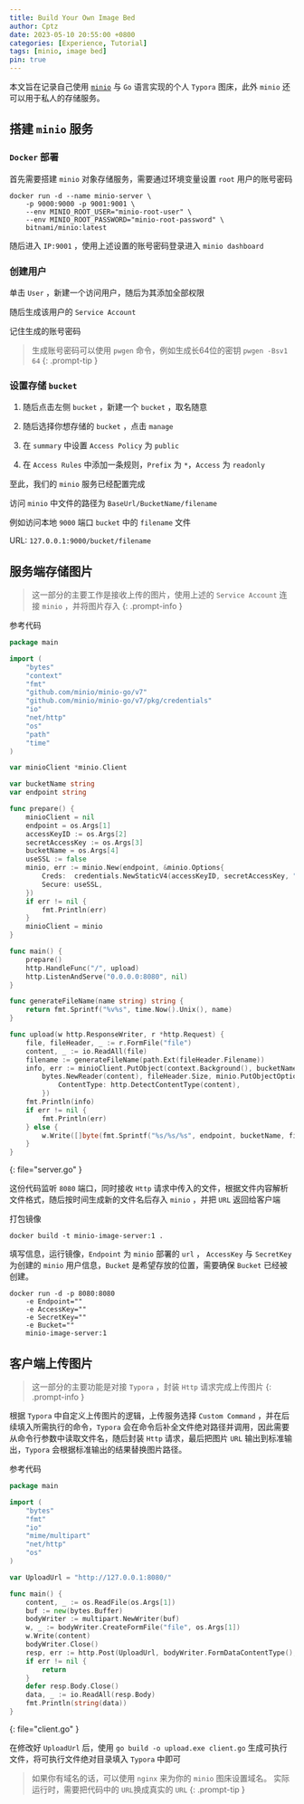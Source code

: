 ```yaml
---
title: Build Your Own Image Bed
author: Cptz
date: 2023-05-10 20:55:00 +0800
categories: [Experience, Tutorial]
tags: [minio, image bed]
pin: true
---
```



本文旨在记录自己使用 [`minio`](https://www.minio.org.cn/) 与 `Go` 语言实现的个人 `Typora` 图床，此外 `minio` 还可以用于私人的存储服务。

## 搭建 `minio` 服务

### `Docker` 部署

首先需要搭建 `minio` 对象存储服务，需要通过环境变量设置 `root` 用户的账号密码

```console
docker run -d --name minio-server \
    -p 9000:9000 -p 9001:9001 \
    --env MINIO_ROOT_USER="minio-root-user" \
    --env MINIO_ROOT_PASSWORD="minio-root-password" \  
    bitnami/minio:latest
```

随后进入 `IP:9001` ，使用上述设置的账号密码登录进入 `minio dashboard` 

### 创建用户

单击 `User` ，新建一个访问用户，随后为其添加全部权限

随后生成该用户的 `Service Account`

记住生成的账号密码

> 生成账号密码可以使用 `pwgen` 命令，例如生成长64位的密钥 `pwgen -Bsv1 64`
{: .prompt-tip }

### 设置存储 `bucket`

1. 随后点击左侧 `bucket` ，新建一个 `bucket` ，取名随意

2. 随后选择你想存储的 `bucket` ，点击 `manage`

3. 在 `summary` 中设置 `Access Policy` 为 `public`

4. 在 `Access Rules` 中添加一条规则，`Prefix` 为 `*`，`Access` 为 `readonly`



至此，我们的 `minio` 服务已经配置完成

访问 `minio` 中文件的路径为 `BaseUrl/BucketName/filename`

例如访问本地 `9000` 端口 `bucket` 中的 `filename` 文件

URL: `127.0.0.1:9000/bucket/filename`

## 服务端存储图片

> 这一部分的主要工作是接收上传的图片，使用上述的 `Service Account` 连接 `minio` ，并将图片存入
{: .prompt-info }

参考代码

```go
package main

import (
	"bytes"
	"context"
	"fmt"
	"github.com/minio/minio-go/v7"
	"github.com/minio/minio-go/v7/pkg/credentials"
	"io"
	"net/http"
	"os"
	"path"
	"time"
)

var minioClient *minio.Client

var bucketName string
var endpoint string

func prepare() {
	minioClient = nil
	endpoint = os.Args[1]
	accessKeyID := os.Args[2]
	secretAccessKey := os.Args[3]
	bucketName = os.Args[4]
	useSSL := false
	minio, err := minio.New(endpoint, &minio.Options{
		Creds:  credentials.NewStaticV4(accessKeyID, secretAccessKey, ""),
		Secure: useSSL,
	})
	if err != nil {
		fmt.Println(err)
	}
	minioClient = minio
}

func main() {
	prepare()
	http.HandleFunc("/", upload)
	http.ListenAndServe("0.0.0.0:8080", nil)
}

func generateFileName(name string) string {
	return fmt.Sprintf("%v%s", time.Now().Unix(), name)
}

func upload(w http.ResponseWriter, r *http.Request) {
	file, fileHeader, _ := r.FormFile("file")
	content, _ := io.ReadAll(file)
	filename := generateFileName(path.Ext(fileHeader.Filename))
	info, err := minioClient.PutObject(context.Background(), bucketName, filename,
		bytes.NewReader(content), fileHeader.Size, minio.PutObjectOptions{
			ContentType: http.DetectContentType(content),
		})
	fmt.Println(info)
	if err != nil {
		fmt.Println(err)
	} else {
		w.Write([]byte(fmt.Sprintf("%s/%s/%s", endpoint, bucketName, filename)))
	}
}

```
{: file="server.go" }

这份代码监听 `8080` 端口，同时接收 `Http` 请求中传入的文件，根据文件内容解析文件格式，随后按时间生成新的文件名后存入 `minio` ，并把 `URL` 返回给客户端

打包镜像

```console
docker build -t minio-image-server:1 .
```

填写信息，运行镜像，`Endpoint` 为 `minio` 部署的 `url` ， `AccessKey` 与 `SecretKey` 为创建的 `minio` 用户信息，`Bucket` 是希望存放的位置，需要确保 `Bucket` 已经被创建。

```console
docker run -d -p 8080:8080 
    -e Endpoint="" 
    -e AccessKey="" 
    -e SecretKey="" 
    -e Bucket="" 
    minio-image-server:1
```

## 客户端上传图片

> 这一部分的主要功能是对接 `Typora` ，封装 `Http` 请求完成上传图片
{: .prompt-info }

根据 `Typora` 中自定义上传图片的逻辑，上传服务选择 `Custom Command` ，并在后续填入所需执行的命令，`Typora` 会在命令后补全文件绝对路径并调用，因此需要从命令行参数中读取文件名，随后封装 `Http` 请求，最后把图片 `URL` 输出到标准输出，`Typora` 会根据标准输出的结果替换图片路径。

参考代码

```go
package main

import (
	"bytes"
	"fmt"
	"io"
	"mime/multipart"
	"net/http"
	"os"
)

var UploadUrl = "http://127.0.0.1:8080/"

func main() {
	content, _ := os.ReadFile(os.Args[1])
	buf := new(bytes.Buffer)
	bodyWriter := multipart.NewWriter(buf)
	w, _ := bodyWriter.CreateFormFile("file", os.Args[1])
	w.Write(content)
	bodyWriter.Close()
	resp, err := http.Post(UploadUrl, bodyWriter.FormDataContentType(), buf)
	if err != nil {
		return
	}
	defer resp.Body.Close()
	data, _ := io.ReadAll(resp.Body)
	fmt.Println(string(data))
}

```
{: file="client.go" }

在修改好 `UploadUrl` 后，使用 `go build -o upload.exe client.go` 生成可执行文件，将可执行文件绝对目录填入 `Typora` 中即可

> 如果你有域名的话，可以使用 `nginx` 来为你的 `minio` 图床设置域名。
> 实际运行时，需要把代码中的 `URL`换成真实的 `URL`
{: .prompt-tip }

